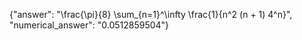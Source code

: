 {"answer": "\\frac{\\pi}{8} \\sum_{n=1}^\\infty \\frac{1}{n^2 (n + 1) 4^n}", "numerical_answer": "0.0512859504"}